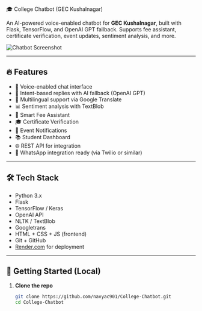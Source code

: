 🎓 College Chatbot (GEC Kushalnagar)

An AI-powered voice-enabled chatbot for **GEC Kushalnagar**, built with Flask, TensorFlow, and OpenAI GPT fallback. Supports fee assistant, certificate verification, event updates, sentiment analysis, and more.

![Chatbot Screenshot](static/images/demo.png) <!-- optional screenshot -->

---

## 🔥 Features

- 🎤 Voice-enabled chat interface
- 💬 Intent-based replies with AI fallback (OpenAI GPT)
- 📢 Multilingual support via Google Translate
- 📊 Sentiment analysis with TextBlob
- 🧾 Smart Fee Assistant
- 🎓 Certificate Verification
- 📅 Event Notifications
- 📚 Student Dashboard
- 🌐 REST API for integration
- 💬 WhatsApp integration ready (via Twilio or similar)

---

## 🛠 Tech Stack

- Python 3.x
- Flask
- TensorFlow / Keras
- OpenAI API
- NLTK / TextBlob
- Googletrans
- HTML + CSS + JS (frontend)
- Git + GitHub
- [Render.com](https://render.com) for deployment

---

## 🚀 Getting Started (Local)

1. **Clone the repo**
   ```bash
   git clone https://github.com/navyac901/College-Chatbot.git
   cd College-Chatbot
